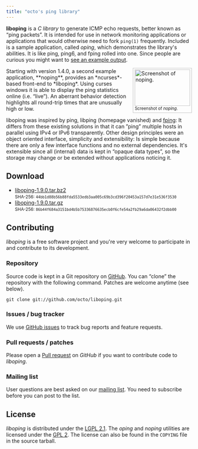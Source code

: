 ```yaml
---
title: "octo's ping library"
---
```


**liboping** is a *C library* to generate ICMP echo requests, better known
as “ping packets”. It is intended for use in network monitoring applications or applications
that would otherwise need to fork `ping(1)` frequently. Included is a sample application,
called *oping*, which demonstrates the library's abilities. It is like
ping, ping6, and fping rolled into one. Since people are curious you might want to
[see an example output](example.txt).

<div style="float: right; margin: 0px 0px 1ex 1ex; padding: .5ex; border: 1px solid silver;">
	<a href="images/noping.png" class="ss-fancy"><img src="images/noping-thumb.png"
		width="150"
		height="99"
		style="display: block;"
		alt="Screenshot of noping." /></a>
	<div style="font-size: 80%;">Screenshot of <em>noping</em>.</div>
</div>
Starting with version&nbsp;1.4.0, a second example application, **noping**, provides an
*ncurses*-based front-end to *liboping*. Using curses windows it is able to display the
ping statistics online (i.e.&nbsp;“live”). An aberrant behavior detection highlights all round-trip
times that are unusually high or low.

liboping was inspired by ping, libping (homepage vanished) and
[fping](http://fping.org/):
It differs from these existing solutions in that it can ”ping” multiple hosts in parallel
using IPv4 or IPv6 transparently. Other design principles were an object oriented interface, simplicity
and extensibility: Is simple because there are only a few interface functions and no external
dependencies. It's extensible since all (internal) data is kept in “opaque data types”, so the storage
may change or be extended without applications noticing it.

## Download

*   [liboping-1.9.0.tar.bz2](files/liboping-1.9.0.tar.bz2)<br>
    <span style="font-size: smaller;">SHA-256: `44bb1d88b56b88fda5533edb3aa005c69b3cd396f20453a157d7e31e536f3530`</span>
*   [liboping-1.9.0.tar.gz](files/liboping-1.9.0.tar.gz)<br>
    <span style="font-size: smaller;">SHA-256: `86b44f684a3151bd4b5b75336876635ecb0f6cfe54a2fb29a6da06432f2dbb00`</span>

## Contributing

*liboping* is a free software project and you're very welcome to participate in
and contribute to its development.

### Repository

Source code is kept in a Git repository on
[GitHub](https://github.com/octo/liboping/).
You can “clone” the repository with the following command. Patches are welcome
anytime (see below).

    git clone git://github.com/octo/liboping.git

### Issues / bug tracker

We use [GitHub issues](https://github.com/octo/liboping/issues) to track bug
reports and feature requests.

### Pull requests / patches

Please open a [Pull request](https://github.com/octo/liboping/pulls) on *GitHub*
if you want to contribute code to *liboping*.

### Mailing list

User questions are best asked on our [mailing
list](https://mailman.verplant.org/listinfo/liboping). You need to subscribe
before you can post to the list.

## License

*liboping* is distributed under the [LGPL 2.1](http://www.gnu.org/licenses/lgpl.html).
The *oping* and *noping* utilities are licensed under the [GPL 2](http://www.gnu.org/licenses/gpl.html).
The license can also be found in the `COPYING` file in the source tarball.
